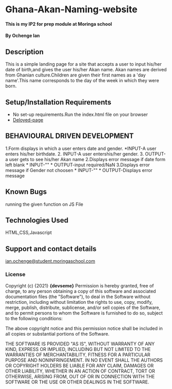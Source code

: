 # Ghana-Akan-Naming-website

#### This is my IP2 for prep module at Moringa school
#### By **Ochenge Ian**
## Description
This is a simple landing page for a site that accepts a user to input his/her date of birth,and gives the user his/her Akan name.
Akan names are derived from Ghanian culture.Children are given their first names as a 'day name'.This name corresponds to the day of the week in which they were born.
## Setup/Installation Requirements
* No set-up requirements.Run the index.html file on your browser
* [Deloyed-page](https://devseme.github.io/Ghana-Akan-Naming-website/)
## BEHAVIOURAL DRIVEN DEVELOPMENT
1.Form displays in which a user enters date and gender.
 *INPUT-A user enters his/her birthdate.
 2. INPUT-A user entershis/her gender.
 3. OUTPUT-a user gets to see his/her Akan name
2.Displays error message if date form left blank
              * INPUT-""
              * OUTPUT-input required/NaN
3.Displays error message if Gender not choosen
              * INPUT-""
              * OUTPUT-Displays error message            
## Known Bugs
running the given function on JS File
## Technologies Used
HTML,CSS,Javascript
## Support and contact details
ian.ochenge@student.moringaschool.com
### License

Copyright (c) {2021} **{devseme}**
Permission is hereby granted, free of charge, to any person obtaining a copy
of this software and associated documentation files (the "Software"), to deal
in the Software without restriction, including without limitation the rights
to use, copy, modify, merge, publish, distribute, sublicense, and/or sell
copies of the Software, and to permit persons to whom the Software is
furnished to do so, subject to the following conditions:

The above copyright notice and this permission notice shall be included in all
copies or substantial portions of the Software.

THE SOFTWARE IS PROVIDED "AS IS", WITHOUT WARRANTY OF ANY KIND, EXPRESS OR
IMPLIED, INCLUDING BUT NOT LIMITED TO THE WARRANTIES OF MERCHANTABILITY,
FITNESS FOR A PARTICULAR PURPOSE AND NONINFRINGEMENT. IN NO EVENT SHALL THE
AUTHORS OR COPYRIGHT HOLDERS BE LIABLE FOR ANY CLAIM, DAMAGES OR OTHER
LIABILITY, WHETHER IN AN ACTION OF CONTRACT, TORT OR OTHERWISE, ARISING FROM,
OUT OF OR IN CONNECTION WITH THE SOFTWARE OR THE USE OR OTHER DEALINGS IN THE
SOFTWARE.

